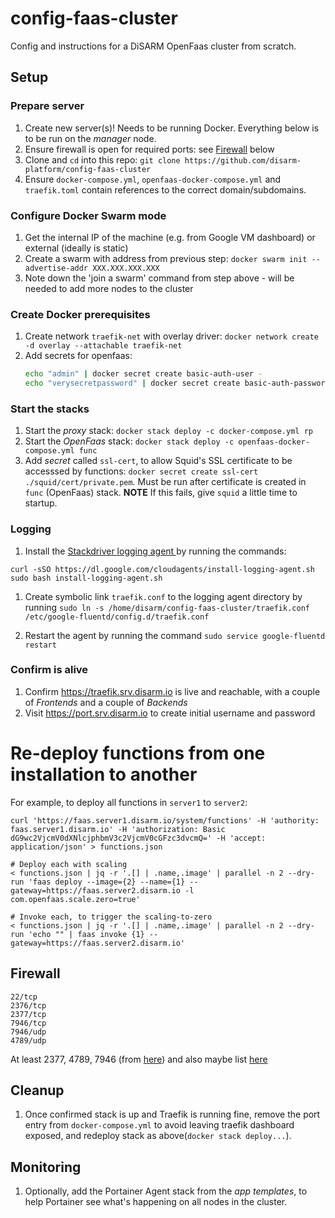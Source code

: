 # config-faas-cluster
Config and instructions for a DiSARM OpenFaas cluster from scratch.

## Setup

### Prepare server
1. Create new server(s)! Needs to be running Docker. Everything below is to be run on the _manager_ node.
1. Ensure firewall is open for required ports: see [Firewall](#Firewall) below
1. Clone and `cd` into this repo: `git clone https://github.com/disarm-platform/config-faas-cluster`
1. Ensure `docker-compose.yml`, `openfaas-docker-compose.yml` and `traefik.toml` contain references to the correct domain/subdomains.

### Configure Docker Swarm mode
1. Get the internal IP of the machine (e.g. from Google VM dashboard) or external (ideally is static)
1. Create a swarm with address from previous step: `docker swarm init --advertise-addr XXX.XXX.XXX.XXX`
1. Note down the 'join a swarm' command from step above - will be needed to add more nodes to the cluster

### Create Docker prerequisites
1. Create network `traefik-net` with overlay driver: `docker network create -d overlay --attachable traefik-net`
1. Add secrets for openfaas:
    ```sh
    echo "admin" | docker secret create basic-auth-user -
    echo "verysecretpassword" | docker secret create basic-auth-password -
    ```
    
### Start the stacks
1. Start the _proxy_ stack: `docker stack deploy -c docker-compose.yml rp`
1. Start the _OpenFaas_ stack: `docker stack deploy -c openfaas-docker-compose.yml func`
1. Add _secret_ called `ssl-cert`, to allow Squid's SSL certificate to be accesssed by functions: `docker secret create ssl-cert ./squid/cert/private.pem`. Must be run after certificate is created in `func` (OpenFaas) stack. **NOTE** If this fails, give `squid` a little time to startup.
### Logging

1. Install the [Stackdriver logging agent ](https://cloud.google.com/monitoring/agent/install-agent) by running the commands: 

```
curl -sSO https://dl.google.com/cloudagents/install-logging-agent.sh
sudo bash install-logging-agent.sh
```

1. Create symbolic link  `traefik.conf` to the logging agent directory by running
    `sudo ln -s /home/disarm/config-faas-cluster/traefik.conf /etc/google-fluentd/config.d/traefik.conf`
    
1. Restart the agent by running the command `sudo service google-fluentd restart`


### Confirm is alive

1. Confirm https://traefik.srv.disarm.io is live and reachable, with a couple of _Frontends_ and a couple of _Backends_
1. Visit https://port.srv.disarm.io to create initial username and password

# Re-deploy functions from one installation to another

For example, to deploy all functions in `server1` to `server2`:

```
curl 'https://faas.server1.disarm.io/system/functions' -H 'authority: faas.server1.disarm.io' -H 'authorization: Basic dG9wc2VjcmV0dXNlcjphbmV3c2VjcmV0cGFzc3dvcmQ=' -H 'accept: application/json' > functions.json

# Deploy each with scaling
< functions.json | jq -r '.[] | .name,.image' | parallel -n 2 --dry-run 'faas deploy --image={2} --name={1} --gateway=https://faas.server2.disarm.io -l com.openfaas.scale.zero=true'

# Invoke each, to trigger the scaling-to-zero
< functions.json | jq -r '.[] | .name,.image' | parallel -n 2 --dry-run 'echo "" | faas invoke {1} --gateway=https://faas.server2.disarm.io'

```

## Firewall

```
22/tcp
2376/tcp
2377/tcp
7946/tcp
7946/udp
4789/udp
```

At least 2377, 4789, 7946 (from [here](https://www.digitalocean.com/community/tutorials/how-to-configure-the-linux-firewall-for-docker-swarm-on-centos-7)) and also maybe list [here](https://gist.github.com/BretFisher/7233b7ecf14bc49eb47715bbeb2a2769)

## Cleanup
1. Once confirmed stack is up and Traefik is running fine, remove the port entry from `docker-compose.yml` to avoid leaving traefik dashboard exposed, and redeploy stack as above(`docker stack deploy...`).

## Monitoring  
1. Optionally, add the Portainer Agent stack from the _app templates_, to help Portainer see what's happening on all nodes in the cluster.

